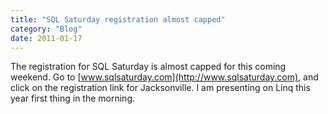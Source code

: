 ```yaml
---
title: "SQL Saturday registration almost capped"
category: "Blog"
date: 2011-01-17
---
```



The registration for SQL Saturday is almost capped for this coming weekend. Go to [www.sqlsaturday.com](http://www.sqlsaturday.com), and click on the registration link for Jacksonville. I am presenting on Linq this year first thing in the morning.